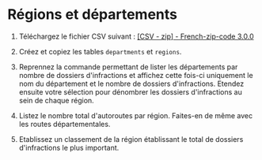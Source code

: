 # Régions et départements

1. Téléchargez le fichier CSV suivant : [[CSV - zip] - French-zip-code 3.0.0](https://www.data.gouv.fr/fr/datasets/r/0e016380-b70b-4443-a777-16f0bec7373e)

2. Créez et copiez les tables `departments` et `regions`.

3. Reprennez la commande permettant de lister les départements par nombre de dossiers d'infractions et affichez cette fois-ci uniquement le nom du département et le nombre de dossiers d'infractions. Etendez ensuite votre sélection pour dénombrer les dossiers d'infractions au sein de chaque région.

4. Listez le nombre total d'autoroutes par région. Faites-en de même avec les routes départementales.

5. Etablissez un classement de la région établissant le total de dossiers d'infractions le plus important.
